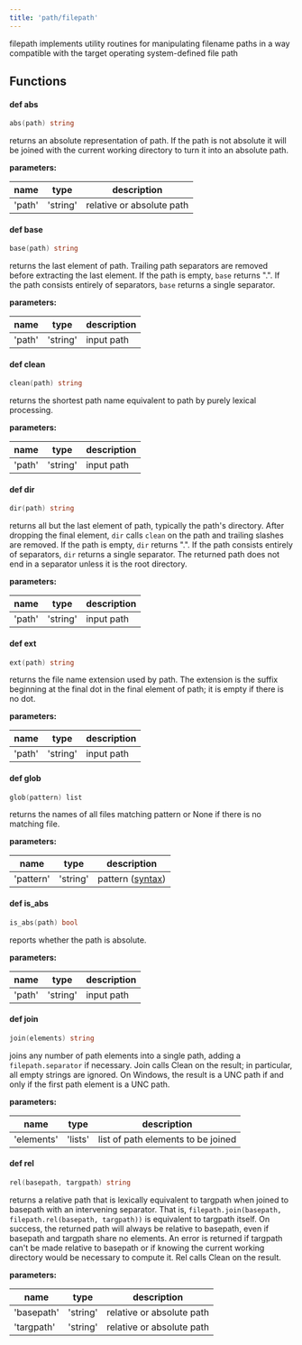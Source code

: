 ```yaml
---
title: 'path/filepath'
---
```


filepath implements utility routines for manipulating filename paths in a way compatible with the target operating system-defined file path
## Functions

#### def <b>abs</b>
```go
abs(path) string
```
returns an absolute representation of path. If the path is not absolute it will be joined with the current working directory to turn it into an absolute path.

**parameters:**

| name | type | description |
|------|------|-------------|
| 'path' | 'string' | relative or absolute path |


#### def <b>base</b>
```go
base(path) string
```
returns the last element of path. Trailing path separators are removed before extracting the last element. If the path is empty, `base` returns ".". If the path consists entirely of separators, `base` returns a single separator.

**parameters:**

| name | type | description |
|------|------|-------------|
| 'path' | 'string' | input path |


#### def <b>clean</b>
```go
clean(path) string
```
returns the shortest path name equivalent to path by purely lexical processing.

**parameters:**

| name | type | description |
|------|------|-------------|
| 'path' | 'string' | input path |


#### def <b>dir</b>
```go
dir(path) string
```
returns all but the last element of path, typically the path's directory. After dropping the final element, `dir` calls `clean` on the path and trailing slashes are removed. If the path is empty, `dir` returns ".". If the path consists entirely of separators, `dir` returns a single separator. The returned path does not end in a separator unless it is the root directory.

**parameters:**

| name | type | description |
|------|------|-------------|
| 'path' | 'string' | input path |


#### def <b>ext</b>
```go
ext(path) string
```
returns the file name extension used by path. The extension is the suffix beginning at the final dot in the final element of path; it is empty if there is no dot.

**parameters:**

| name | type | description |
|------|------|-------------|
| 'path' | 'string' | input path |


#### def <b>glob</b>
```go
glob(pattern) list
```
returns the names of all files matching pattern or None if there is no matching file.

**parameters:**

| name | type | description |
|------|------|-------------|
| 'pattern' | 'string' | pattern ([syntax](https://golang.org/pkg/path/filepath/#Match)) |


#### def <b>is_abs</b>
```go
is_abs(path) bool
```
reports whether the path is absolute.

**parameters:**

| name | type | description |
|------|------|-------------|
| 'path' | 'string' | input path |


#### def <b>join</b>
```go
join(elements) string
```
joins any number of path elements into a single path, adding a `filepath.separator` if necessary. Join calls Clean on the result; in particular, all empty strings are ignored. On Windows, the result is a UNC path if and only if the first path element is a UNC path.

**parameters:**

| name | type | description |
|------|------|-------------|
| 'elements' | 'lists' | list of path elements to be joined |


#### def <b>rel</b>
```go
rel(basepath, targpath) string
```
returns a relative path that is lexically equivalent to targpath when joined to basepath with an intervening separator. That is, `filepath.join(basepath, filepath.rel(basepath, targpath))` is equivalent to targpath itself. On success, the returned path will always be relative to basepath, even if basepath and targpath share no elements. An error is returned if targpath can't be made relative to basepath or if knowing the current working directory would be necessary to compute it. Rel calls Clean on the result.

**parameters:**

| name | type | description |
|------|------|-------------|
| 'basepath' | 'string' | relative or absolute path |
| 'targpath' | 'string' | relative or absolute path |



